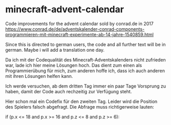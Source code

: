 # minecraft-advent-calendar
Code improvements for the advent calendar sold by conrad.de in 2017
https://www.conrad.de/de/adventskalender-conrad-components-programmieren-mit-minecraft-experimente-ab-14-jahre-1540859.html

Since this is directed to german users, the code and all further text will be in german. Maybe i will add a translation one day.

Da ich mit der Codequalität des Minecraft-Adventskalenders nicht zufrieden war, lade ich hier meine Lösungen hoch. Das dient zum einen als Programmierübung für mich, zum anderen hoffe ich, dass ich auch anderen mit ihren Lösungen helfen kann.

Ich werde versuchen, ab dem dritten Tag immer ein paar Tage Vorsprung zu haben, damit der Code auch rechzeitig zur Verfügung steht.

Hier schon mal ein Codefix für den zweiten Tag. Leider wird die Position des Spielers falsch abgefragt. Die Abfrage muss richtigerweise lauten:

if (p.x <= 18 and p.x >= 16 and p.z <= 8 and p.z >= 6):
